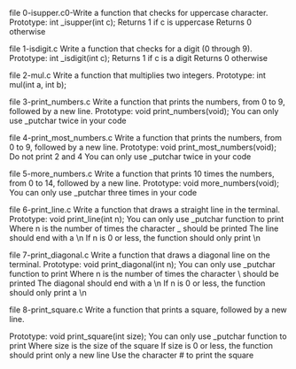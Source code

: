 file  0-isupper.c0-Write a function that checks for uppercase character.
Prototype: int _isupper(int c);
Returns 1 if c is uppercase
Returns 0 otherwise

file 1-isdigit.c Write a function that checks for a digit (0 through 9).
Prototype: int _isdigit(int c);
Returns 1 if c is a digit
Returns 0 otherwise

file 2-mul.c Write a function that multiplies two integers.
Prototype: int mul(int a, int b);

file 3-print_numbers.c Write a function that prints the numbers, from 0 to 9, followed by a new line.
Prototype: void print_numbers(void);
You can only use _putchar twice in your code

file 4-print_most_numbers.c Write a function that prints the numbers, from 0 to 9, followed by a new line.
Prototype: void print_most_numbers(void);
Do not print 2 and 4
You can only use _putchar twice in your code

file 5-more_numbers.c Write a function that prints 10 times the numbers, from 0 to 14, followed by a new line.
Prototype: void more_numbers(void);
You can only use _putchar three times in your code

file 6-print_line.c Write a function that draws a straight line in the terminal.
Prototype: void print_line(int n);
You can only use _putchar function to print
Where n is the number of times the character _ should be printed
The line should end with a \n
If n is 0 or less, the function should only print \n

file 7-print_diagonal.c Write a function that draws a diagonal line on the terminal.
Prototype: void print_diagonal(int n);
You can only use _putchar function to print
Where n is the number of times the character \ should be printed
The diagonal should end with a \n
If n is 0 or less, the function should only print a \n

file 8-print_square.c Write a function that prints a square, followed by a new line.

Prototype: void print_square(int size);
You can only use _putchar function to print
Where size is the size of the square
If size is 0 or less, the function should print only a new line
Use the character # to print the square




